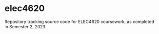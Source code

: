 # elec4620
Repository tracking source code for ELEC4620 coursework, as completed in Semester 2, 2023
